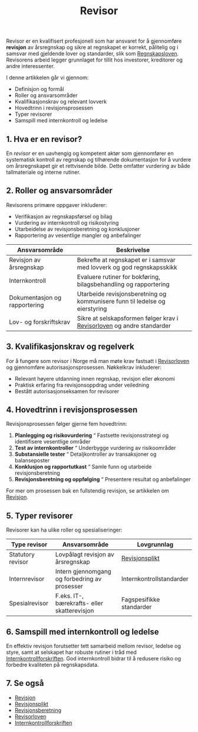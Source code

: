 ﻿---
title: "Revisor"
meta_title: "Revisor"
meta_description: 'Revisor er en kvalifisert profesjonell som har ansvaret for å gjennomføre **revisjon** av årsregnskap og sikre at regnskapet er korrekt, pålitelig og i sams...'
slug: revisor
type: blog
layout: pages/single
---

Revisor er en kvalifisert profesjonell som har ansvaret for å gjennomføre **revisjon** av årsregnskap og sikre at regnskapet er korrekt, pålitelig og i samsvar med gjeldende lover og standarder, slik som [Regnskapsloven](/blogs/regnskap/hva-er-regnskapsloven "Hva er Regnskapsloven? En Komplett Guide til Norske Regnskapslover og Forskrifter"). Revisorens arbeid legger grunnlaget for tillit hos investorer, kreditorer og andre interessenter.

I denne artikkelen går vi gjennom:

* Definisjon og formål
* Roller og ansvarsområder
* Kvalifikasjonskrav og relevant lovverk
* Hovedtrinn i revisjonsprosessen
* Typer revisorer
* Samspill med internkontroll og ledelse

## 1. Hva er en revisor?

En _revisor_ er en uavhengig og kompetent aktør som gjennomfører en systematisk kontroll av regnskap og tilhørende dokumentasjon for å vurdere om årsregnskapet gir et rettvisende bilde. Dette omfatter vurdering av både tallmateriale og interne rutiner.

## 2. Roller og ansvarsområder

Revisorens primære oppgaver inkluderer:

* Verifikasjon av regnskapsførsel og bilag
* Vurdering av internkontroll og risikostyring
* Utarbeidelse av revisjonsberetning og konklusjoner
* Rapportering av vesentlige mangler og anbefalinger

| Ansvarsområde                 | Beskrivelse                                                                 |
|-------------------------------|-----------------------------------------------------------------------------|
| Revisjon av årsregnskap       | Bekrefte at regnskapet er i samsvar med lovverk og god regnskapsskikk         |
| Internkontroll                | Evaluere rutiner for bokføring, bilagsbehandling og rapportering            |
| Dokumentasjon og rapportering | Utarbeide revisjonsberetning og kommunisere funn til ledelse og eierstyring |
| Lov- og forskriftskrav        | Sikre at selskapsformen følger krav i [Revisorloven](/blogs/regnskap/hva-er-revisorloven "Hva er Revisorloven?") og andre standarder |

## 3. Kvalifikasjonskrav og regelverk

For å fungere som revisor i Norge må man møte krav fastsatt i [Revisorloven](/blogs/regnskap/hva-er-revisorloven "Hva er Revisorloven?") og gjennomføre autorisasjonsprosessen. Nøkkelkrav inkluderer:

* Relevant høyere utdanning innen regnskap, revisjon eller økonomi
* Praktisk erfaring fra revisjonsoppdrag under veiledning
* Bestått autorisasjonseksamen for revisorer

## 4. Hovedtrinn i revisjonsprosessen

Revisjonsprosessen følger gjerne fem hovedtrinn:

1. **Planlegging og risikovurdering** “ Fastsette revisjonsstrategi og identifisere vesentlige områder
2. **Test av internkontroller** “ Underbygge vurdering av risikoområder
3. **Substansielle tester** “ Detaljkontroller av transaksjoner og balanseposter
4. **Konklusjon og rapportutkast** “ Samle funn og utarbeide revisjonsberetning
5. **Revisjonsberetning og oppfølging** “ Presentere resultat og anbefalinger

For mer om prosessen bak en fullstendig revisjon, se artikkelen om [Revisjon](/blogs/regnskap/revisjon "Revisjon “ Alt du trenger å vite om Revisjon i Norge").

## 5. Typer revisorer

Revisorer kan ha ulike roller og spesialiseringer:

| Type revisor                | Ansvarsområde                                    | Lovgrunnlag                                                         |
|-----------------------------|---------------------------------------------------|---------------------------------------------------------------------|
| Statutory revisor           | Lovpålagt revisjon av årsregnskap                 | [Revisjonsplikt](/blogs/regnskap/revisjonsplikt "Revisjonsplikt")  |
| Internrevisor               | Intern gjennomgang og forbedring av prosesser     | Internkontrollstandarder                                            |
| Spesialrevisor              | F.eks. IT-, bærekrafts- eller skatterevisjon      | Fagspesifikke standarder                                            |

## 6. Samspill med internkontroll og ledelse

En effektiv revisjon forutsetter tett samarbeid mellom revisor, ledelse og styre, samt at selskapet har robuste rutiner i tråd med [Internkontrollforskriften](/blogs/regnskap/internkontrollforskriften "Internkontrollforskriften"). God internkontroll bidrar til å redusere risiko og forbedre kvaliteten på regnskapsdata.

## 7. Se også

* [Revisjon](/blogs/regnskap/revisjon "Revisjon “ Alt du trenger å vite om Revisjon i Norge")
* [Revisjonsplikt](/blogs/regnskap/revisjonsplikt "Revisjonsplikt")
* [Revisjonsberetning](/blogs/regnskap/hva-er-revisjonsberetning "Hva er Revisjonsberetning?")
* [Revisorloven](/blogs/regnskap/hva-er-revisorloven "Hva er Revisorloven?")
* [Internkontrollforskriften](/blogs/regnskap/internkontrollforskriften "Internkontrollforskriften")










